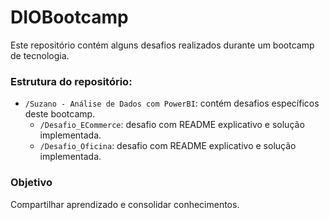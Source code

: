 # DIOBootcamp

Este repositório contém alguns desafios realizados durante um bootcamp de tecnologia.

### Estrutura do repositório:
- `/Suzano - Análise de Dados com PowerBI`: contém desafios específicos deste bootcamp.
  - `/Desafio_ECommerce`: desafio com README explicativo e solução implementada.
  - `/Desafio_Oficina`: desafio com README explicativo e solução implementada.

### Objetivo
Compartilhar aprendizado e consolidar conhecimentos.
